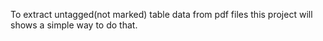 To extract untagged(not marked) table data from pdf files this project will shows a simple way to do that.
